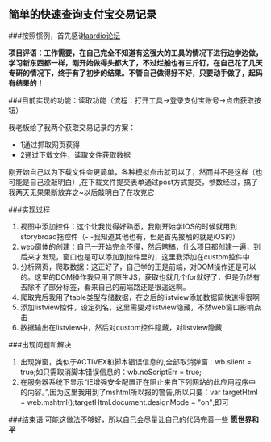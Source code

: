 ## 简单的快速查询支付宝交易记录

###按照惯例，首先感谢[aardio论坛](http://bbs.aardio.com/)

**项目评语：工作需要，在自己完全不知道有这强大的工具的情况下进行边学边做，学习新东西都一样，刚开始做得头都大了，不过烂船也有三斤钉，在自己花了几天专研的情况下，终于有了初步的结果。不管自己做得好不好，只要动手做了，起码有结果的！**

###目前实现的功能：读取功能（流程：打开工具->登录支付宝账号->点击获取按钮）

我老板给了我两个获取交易记录的方案：
* 1通过抓取网页获得
* 2通过下载文件，读取文件获取数据

刚开始自己以为下载文件会更简单，各种模拟点击就可以了，然而并不是这样（也可能是自己没敲明白）,在下载文件提交表单通过post方式提交，参数经过，搞了我两天无果果断放弃之~以后敲明白了在攻克它

###实现过程
1. 视图中添加控件：这个让我觉得好熟悉，我刚开始学IOS的时候就用到storybroad拖控件（- -我知道其他也有，但是首先接触的就是iOS的）
2. web窗体的创建：自己一开始完全不懂，然后瞎搞，什么项目都创建一遍，到后来才发现，窗口也是可以添加到控件里的，这里我添加在custom控件中
3. 分析网页，爬取数据：这正好了，自己学的正是前端，对DOM操作还是可以的。这里的DOM操作我只用了原生JS，获取也就几个for就好了，但是仍然有去除不了部分标签，看来自己的前端路还是很遥远啊。
4. 爬取完后我用了table类型存储数据，在之后的listview添加数据简快速得很啊
5. 添加listview控件，设定列名，这里需要对listview隐藏，不然web窗口影响点击
6. 数据输出在listview中，然后对custom控件隐藏，对listview隐藏

###出现问题和解决
1. 出现弹窗，类似于ACTIVEX和脚本错误信息的,全部取消弹窗：wb.silent = true;如只需取消脚本错误信息的：wb.noScriptErr = true;
2. 在服务器系统下显示“IE增强安全配置正在阻止来自下列网站的此应用程序中的内容。”,因为这里我用到了mshtml所以报的警告,所以只要：var targetHtml = web.mshtml();targetHtml.document.designMode = "on";即可

###结束语
可能这做法不够好，所以自己会尽量让自己的代码完善一些
**愿世界和平**
